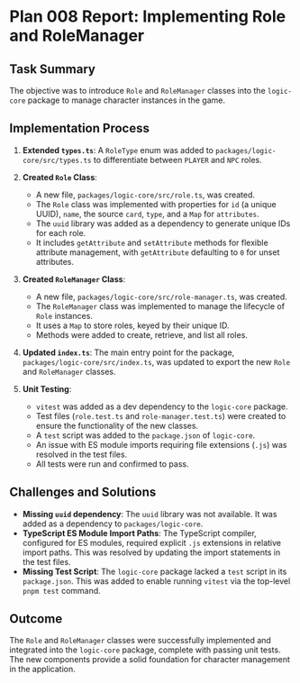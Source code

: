 # Plan 008 Report: Implementing Role and RoleManager

## Task Summary

The objective was to introduce `Role` and `RoleManager` classes into the `logic-core` package to manage character instances in the game.

## Implementation Process

1.  **Extended `types.ts`**: A `RoleType` enum was added to `packages/logic-core/src/types.ts` to differentiate between `PLAYER` and `NPC` roles.

2.  **Created `Role` Class**:
    *   A new file, `packages/logic-core/src/role.ts`, was created.
    *   The `Role` class was implemented with properties for `id` (a unique UUID), `name`, the source `card`, `type`, and a `Map` for `attributes`.
    *   The `uuid` library was added as a dependency to generate unique IDs for each role.
    *   It includes `getAttribute` and `setAttribute` methods for flexible attribute management, with `getAttribute` defaulting to `0` for unset attributes.

3.  **Created `RoleManager` Class**:
    *   A new file, `packages/logic-core/src/role-manager.ts`, was created.
    *   The `RoleManager` class was implemented to manage the lifecycle of `Role` instances.
    *   It uses a `Map` to store roles, keyed by their unique ID.
    *   Methods were added to create, retrieve, and list all roles.

4.  **Updated `index.ts`**: The main entry point for the package, `packages/logic-core/src/index.ts`, was updated to export the new `Role` and `RoleManager` classes.

5.  **Unit Testing**:
    *   `vitest` was added as a dev dependency to the `logic-core` package.
    *   Test files (`role.test.ts` and `role-manager.test.ts`) were created to ensure the functionality of the new classes.
    *   A `test` script was added to the `package.json` of `logic-core`.
    *   An issue with ES module imports requiring file extensions (`.js`) was resolved in the test files.
    *   All tests were run and confirmed to pass.

## Challenges and Solutions

*   **Missing `uuid` dependency**: The `uuid` library was not available. It was added as a dependency to `packages/logic-core`.
*   **TypeScript ES Module Import Paths**: The TypeScript compiler, configured for ES modules, required explicit `.js` extensions in relative import paths. This was resolved by updating the import statements in the test files.
*   **Missing Test Script**: The `logic-core` package lacked a `test` script in its `package.json`. This was added to enable running `vitest` via the top-level `pnpm test` command.

## Outcome

The `Role` and `RoleManager` classes were successfully implemented and integrated into the `logic-core` package, complete with passing unit tests. The new components provide a solid foundation for character management in the application.
